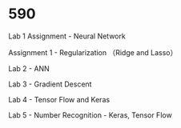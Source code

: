 # 590
Lab 1 Assignment - Neural Network

Assignment 1 - Regularization （Ridge and Lasso）

Lab 2 - ANN

Lab 3 - Gradient Descent

Lab 4 - Tensor Flow and Keras

Lab 5 -  Number Recognition - Keras, Tensor Flow
